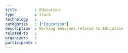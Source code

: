 ```yaml
---
title        : Education
type         : track
technology   :
categories   : ["Education"]
description  : Working Sessions related to Education
related-to   : 
organizers   :
participants :
---
```


